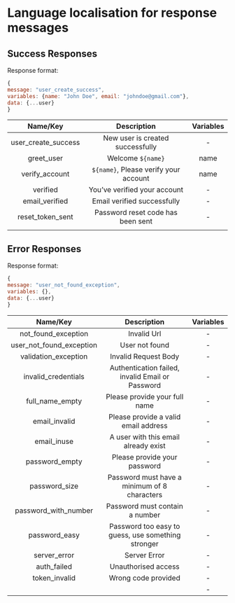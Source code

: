 # Language localisation for response messages

## Success Responses
Response format: 
```javascript
{
message: "user_create_success",  
variables: {name: "John Doe", email: "johndoe@gmail.com"},
data: {...user}
}
```

| Name/Key        | Description           | Variables  |
| :-------------: |:-----------:| :-----:|
| user_create_success     | New user is created successfully | - |
| greet_user | Welcome `${name}` | name |
| verify_account | `${name}`, Please verify your account | name |
| verified | You’ve verified your account | - |
| email_verified | Email verified successfully | - |
| reset_token_sent | Password reset code has been sent | - |
|  |  |  |


## Error Responses
Response format: 
```javascript
{
message: "user_not_found_exception",  
variables: {},
data: {...user}
}
```

| Name/Key        | Description           | Variables  |
| :-------------: |:-----------:| :-----:|
| not_found_exception | Invalid Url | - |
| user_not_found_exception | User not found | - |
| validation_exception | Invalid Request Body | - |
| invalid_credentials | Authentication failed, invalid Email or Password | - |
| full_name_empty | Please provide your full name | - |
| email_invalid | Please provide a valid email address | - |
| email_inuse | A user with this email already exist | - |
| password_empty | Please provide your password | - |
| password_size | Password must have a minimum of 8 characters  | - |
| password_with_number | Password must contain a number | - |
| password_easy | Password too easy to guess, use something stronger | - |
| server_error | Server Error | - |
| auth_failed | Unauthorised access | - |
| token_invalid | Wrong code provided | - |
|  |  | - |


